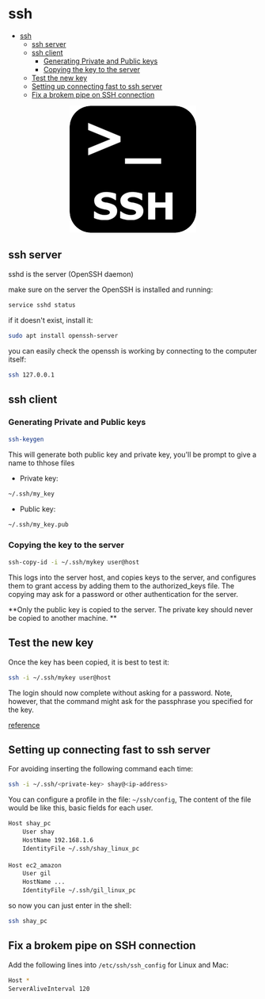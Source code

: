 # ssh

<!--ts-->
   * [ssh](#ssh)
      * [ssh server](#ssh-server)
      * [ssh client](#ssh-client)
         * [Generating Private and Public keys](#generating-private-and-public-keys)
         * [Copying the key to the server](#copying-the-key-to-the-server)
      * [Test the new key](#test-the-new-key)
      * [Setting up connecting fast to ssh server](#setting-up-connecting-fast-to-ssh-server)
      * [Fix a brokem pipe on SSH connection](#fix-a-brokem-pipe-on-ssh-connection)

<!-- Added by: gil_diy, at: 2020-04-22T11:03+03:00 -->

<!--te-->

<p align="center"> <!-- style="width:400px;" -->
  <img src="images/ssh.png" title="tool tip here">
</p>


## ssh server
sshd is the server (OpenSSH daemon)

make sure on the server the OpenSSH is installed and running:

```bash
service sshd status
```

if it doesn't exist, install it:
```bash
sudo apt install openssh-server
```

you can easily check the openssh is working by connecting to the computer itself:
```bash
ssh 127.0.0.1
```

## ssh client

### Generating Private and Public keys

```bash
ssh-keygen
```
This will generate both public key and private key,
you\'ll be prompt to give a name to thhose files

* Private key:
```bash
~/.ssh/my_key
```
* Public key:
```bash
~/.ssh/my_key.pub
```

### Copying the key to the server

```bash
ssh-copy-id -i ~/.ssh/mykey user@host
```
This logs into the server host, and copies keys to the server, and configures them to grant access by adding them to the authorized_keys file. The copying may ask for a password or other authentication for the server.

**Only the public key is copied to the server. The private key should never be copied to another machine. **


## Test the new key

Once the key has been copied, it is best to test it:

```bash
ssh -i ~/.ssh/mykey user@host
```

The login should now complete without asking for a password. Note, however, that the command might ask for the passphrase you specified for the key.


[reference](https://www.ssh.com/ssh/copy-id)

## Setting up connecting fast to ssh server

For avoiding inserting the following command each time:

```bash
ssh -i ~/.ssh/<private-key> shay@<ip-address>
```

You can configure a profile in the file: `~/ssh/config`,
The content of the file would be like this, basic fields for each user.

```bash
Host shay_pc
    User shay
    HostName 192.168.1.6
    IdentityFile ~/.ssh/shay_linux_pc

Host ec2_amazon
    User gil
    HostName ...
    IdentityFile ~/.ssh/gil_linux_pc
```

so now you can just enter in the shell:
```bash
ssh shay_pc
```

## Fix a brokem pipe on SSH connection

Add the following lines into `/etc/ssh/ssh_config` for Linux and Mac:

```bash
Host *
ServerAliveInterval 120
```



